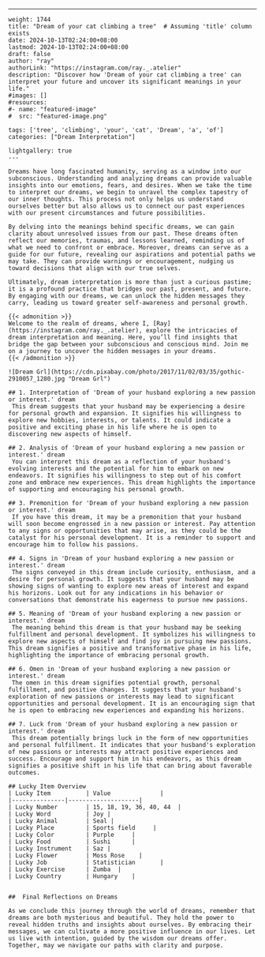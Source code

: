 ---
    weight: 1744
    title: "Dream of your cat climbing a tree"  # Assuming 'title' column exists
    date: 2024-10-13T02:24:00+08:00
    lastmod: 2024-10-13T02:24:00+08:00
    draft: false
    author: "ray"
    authorLink: "https://instagram.com/ray._.atelier"
    description: "Discover how 'Dream of your cat climbing a tree' can interpret your future and uncover its significant meanings in your life."
    #images: []
    #resources:
    #- name: "featured-image"
    #  src: "featured-image.png"
    
    tags: ['tree', 'climbing', 'your', 'cat', 'Dream', 'a', 'of']
    categories: ["Dream Interpretation"]
    
    lightgallery: true
    ---
    
    Dreams have long fascinated humanity, serving as a window into our subconscious. Understanding and analyzing dreams can provide valuable insights into our emotions, fears, and desires. When we take the time to interpret our dreams, we begin to unravel the complex tapestry of our inner thoughts. This process not only helps us understand ourselves better but also allows us to connect our past experiences with our present circumstances and future possibilities.
    
    By delving into the meanings behind specific dreams, we can gain clarity about unresolved issues from our past. These dreams often reflect our memories, traumas, and lessons learned, reminding us of what we need to confront or embrace. Moreover, dreams can serve as a guide for our future, revealing our aspirations and potential paths we may take. They can provide warnings or encouragement, nudging us toward decisions that align with our true selves.
    
    Ultimately, dream interpretation is more than just a curious pastime; it is a profound practice that bridges our past, present, and future. By engaging with our dreams, we can unlock the hidden messages they carry, leading us toward greater self-awareness and personal growth.
    
    {{< admonition >}}
    Welcome to the realm of dreams, where I, [Ray](https://instagram.com/ray._.atelier), explore the intricacies of dream interpretation and meaning. Here, you’ll find insights that bridge the gap between your subconscious and conscious mind. Join me on a journey to uncover the hidden messages in your dreams.
    {{< /admonition >}}
    
    ![Dream Grl](https://cdn.pixabay.com/photo/2017/11/02/03/35/gothic-2910057_1280.jpg "Dream Grl")
    
    ## 1. Interpretation of 'Dream of your husband exploring a new passion or interest.' dream
     This dream suggests that your husband may be experiencing a desire for personal growth and expansion. It signifies his willingness to explore new hobbies, interests, or talents. It could indicate a positive and exciting phase in his life where he is open to discovering new aspects of himself.
    
    ## 2. Analysis of 'Dream of your husband exploring a new passion or interest.' dream
     You can interpret this dream as a reflection of your husband's evolving interests and the potential for him to embark on new endeavors. It signifies his willingness to step out of his comfort zone and embrace new experiences. This dream highlights the importance of supporting and encouraging his personal growth.
    
    ## 3. Premonition for 'Dream of your husband exploring a new passion or interest.' dream
     If you have this dream, it may be a premonition that your husband will soon become engrossed in a new passion or interest. Pay attention to any signs or opportunities that may arise, as they could be the catalyst for his personal development. It is a reminder to support and encourage him to follow his passions.
    
    ## 4. Signs in 'Dream of your husband exploring a new passion or interest.' dream
     The signs conveyed in this dream include curiosity, enthusiasm, and a desire for personal growth. It suggests that your husband may be showing signs of wanting to explore new areas of interest and expand his horizons. Look out for any indications in his behavior or conversations that demonstrate his eagerness to pursue new passions.
    
    ## 5. Meaning of 'Dream of your husband exploring a new passion or interest.' dream
     The meaning behind this dream is that your husband may be seeking fulfillment and personal development. It symbolizes his willingness to explore new aspects of himself and find joy in pursuing new passions. This dream signifies a positive and transformative phase in his life, highlighting the importance of embracing personal growth.
    
    ## 6. Omen in 'Dream of your husband exploring a new passion or interest.' dream
     The omen in this dream signifies potential growth, personal fulfillment, and positive changes. It suggests that your husband's exploration of new passions or interests may lead to significant opportunities and personal development. It is an encouraging sign that he is open to embracing new experiences and expanding his horizons.
    
    ## 7. Luck from 'Dream of your husband exploring a new passion or interest.' dream
     This dream potentially brings luck in the form of new opportunities and personal fulfillment. It indicates that your husband's exploration of new passions or interests may attract positive experiences and success. Encourage and support him in his endeavors, as this dream signifies a positive shift in his life that can bring about favorable outcomes.
    
    ## Lucky Item Overview
    | Lucky Item          | Value              |
    |---------------|--------------------|
    | Lucky Number        | 15, 18, 19, 36, 40, 44  |
    | Lucky Word          | Joy |
    | Lucky Animal        | Seal |
    | Lucky Place         | Sports field     |
    | Lucky Color         | Purple     |
    | Lucky Food          | Sushi      |
    | Lucky Instrument    | Saz |
    | Lucky Flower        | Moss Rose    |
    | Lucky Job           | Statistician       |
    | Lucky Exercise      | Zumba  |
    | Lucky Country       | Hungary    |
    
    
    ##  Final Reflections on Dreams
    
    As we conclude this journey through the world of dreams, remember that dreams are both mysterious and beautiful. They hold the power to reveal hidden truths and insights about ourselves. By embracing their messages, we can cultivate a more positive influence in our lives. Let us live with intention, guided by the wisdom our dreams offer. Together, may we navigate our paths with clarity and purpose.
    